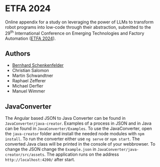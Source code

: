 # ETFA 2024
Online appendix for a study on leveraging the power of LLMs to transform robot programs into low-code through their abstraction, submitted to the 29<sup>th</sup> International Conference on Emerging Technologies and Factory Automation ([ETFA 2024](https://2024.ieee-etfa.org/)).

## Authors
- [Bernhard Schenkenfelder](https://github.com/bernland)
- Christian Salomon
- Martin Schwandtner
- Raphael Zefferer
- Michael Derfler
- Manuel Wimmer

## JavaConverter

The Angular based JSON to Java Converter can be found in `JavaConverter/java-creator`. Examples of a process in JSON and in Java can be found in `JavaConverter/Examples`. To use the JavaConverter, open the `java-creator` folder and install the needed node modules with `npm install`. To run the converter either use `ng serve` or `npm start`. The converted Java class will be printed in the console of your webbrowser. To change the JSON change the `Example.json` in `JavaConverter/java-creator/src/assets`. The application runs on the address `http://localhost:4200/` after start.